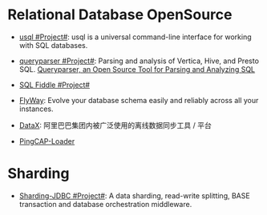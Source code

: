 # Relational Database OpenSource

* [usql #Project#](https://github.com/knq/usql): usql is a universal command-line interface for working with SQL databases.

* [queryparser #Project#](https://github.com/uber/queryparser): Parsing and analysis of Vertica, Hive, and Presto SQL. [Queryparser, an Open Source Tool for Parsing and Analyzing SQL](https://eng.uber.com/queryparser/)

* [SQL Fiddle #Project#](http://sqlfiddle.com/)

* [FlyWay](https://github.com/flyway/flyway): Evolve your database schema easily and reliably across all your instances.

* [DataX](https://github.com/alibaba/DataX): 阿里巴巴集团内被广泛使用的离线数据同步工具 / 平台

* [PingCAP-Loader](https://github.com/pingcap/docs-cn/blob/master/tools/loader.md)

# Sharding

* [Sharding-JDBC #Project#](https://github.com/shardingjdbc/sharding-jdbc): A data sharding, read-write splitting, BASE transaction and database orchestration middleware.
